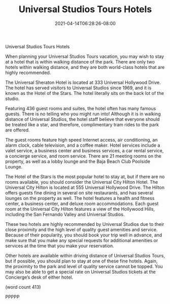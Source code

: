 ﻿---
title: "Universal Studios Tours Hotels"
date: 2021-04-14T06:28:26-08:00
description: "Universal Studio Tours Tips for Web Success"
featured_image: "/images/Universal Studio Tours.jpg"
tags: ["Universal Studio Tours"]
---

Universal Studios Tours Hotels

When planning your Universal Studios Tours 
vacation, you may wish to stay at a hotel that is 
within walking distance of the park. There are only 
two hotels within walking distance, and they are 
both world-class hotels that are highly 
recommended.

The Universal Sheraton Hotel is located at 333 
Universal Hollywood Drive. The hotel has served 
visitors to Universal Studios since 1969, and it is 
known as the Hotel of the Stars. The hotel literally 
sits on the back lot of the studio.

Featuring 436 guest rooms and suites, the hotel 
often has many famous guests. There is no telling 
who you might run into! Although it is in walking 
distance of Universal Studios, the hotel staff believe 
that everyone should be treated like a star, and 
therefore, complimentary tram rides to the park are 
offered.

The guest rooms feature high speed Internet 
access, air conditioning, an alarm clock, cable 
television, and a coffee maker. Hotel services 
include a valet service, a business center and 
business services, a car rental service, a concierge 
service, and room service. There are 21 meeting 
rooms on the property, as well as a lobby lounge 
and the Baja Beach Club Poolside Lounge.

The Hotel of the Stars is the most popular hotel to 
stay at, but if there are no rooms available, you 
should consider the Universal City Hilton Hotel. The 
Universal City Hilton is located at 555 Universal 
Hollywood Drive. The Hilton offers guests fine dining 
in several on site restaurants, and has several 
lounges on the property as well. The hotel features 
a health and fitness center, a business center, and 
deluxe room accommodations. Each guest room 
at the Universal City Hilton features a view of the 
Hollywood Hills, including the San Fernando Valley 
and Universal Studios.

These two hotels are highly recommended by 
Universal Studios due to their close proximity and 
the high level of quality guest amenities and service. 
Because of their popularity, you should book your 
trip well in advance, and make sure that you make 
any special requests for additional amenities or 
services at the time that you make your reservation.

Other hotels are available within driving distance of 
Universal Studios Tours, but if possible, you should 
plan to stay at one of these fine hotels. Again, the 
proximity to the park and level of quality service 
cannot be topped. You may also be able to get a 
special rate on Universal Studios tickets at the 
Concierge’s desk of either hotel.

(word count 413)

PPPPP











